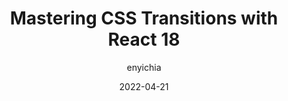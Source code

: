 ---
author: enyichia
date: 2022-04-21
permalink: false
publisher: openreplayhq
tags:
  - css
  - transitions
  - react
target_url: https://blog.openreplay.com/mastering-css-transitions-with-react-18
title: Mastering CSS Transitions with React 18
---